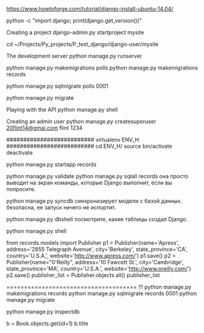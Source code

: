 https://www.howtoforge.com/tutorial/django-install-ubuntu-14.04/


python -c "import django; print(django.get_version())"

Creating a project
django-admin.py startproject mysite

cd ~/Projects/Py_projects/P_test_django/django-user/mysite

The development server
python manage.py runserver


python manage.py makemigrations polls
python manage.py makemigrations records

python manage.py sqlmigrate polls 0001

python manage.py migrate



Playing with the API
python manage.py shell



Creating an admin user
python manage.py createsuperuser
20flint14@gmai.com  flint  1234



########################## virtualenv ENV_H ##########################
cd ENV_H/
source bin/activate
deactivate




python manage.py startapp records

python manage.py validate
python manage.py sqlall records она просто выводит на экран команды,
которые Django выполнит, если вы попросите.

python manage.py syncdb синхронизирует модели с базой данных. безопасна, ее запуск
ничего не испортит.

python manage.py dbshell    посмотрите, какие таблицы создал Django.



python manage.py shell

from records.models import Publisher
p1 = Publisher(name='Apress', address='2855 Telegraph Avenue',
    city='Berkeley', state_province='CA', country='U.S.A,',
    website='http://www.apress.com/')
p1.save()
p2 = Publisher(name="0'Reilly", address='10 Fawcett St.',
    city='Cambridge', state_province='MA', country='U.S.A.',
    website='http://www.oreilly.com/')
p2.save()
publisher_list = Publisher.objects.all()
publisher_list

===================================== !!!
python manage.py makemigrations records
python manage.py sqlmigrate records 0001
python manage.py migrate

python manage.py inspectdb


b = Book.objects.get(id=1)
b.title